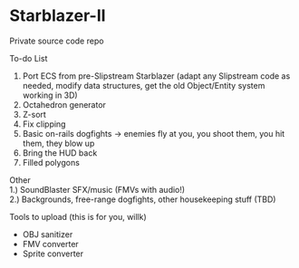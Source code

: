 # Starblazer-II
Private source code repo  

To-do List  
1. Port ECS from pre-Slipstream Starblazer (adapt any Slipstream code as needed, modify data structures, get the old Object/Entity system working in 3D)  
2. Octahedron generator  
3. Z-sort  
4. Fix clipping  
5. Basic on-rails dogfights -> enemies fly at you, you shoot them, you hit them, they blow up  
6. Bring the HUD back  
7. Filled polygons  

Other  
1.) SoundBlaster SFX/music (FMVs with audio!)  
2.) Backgrounds, free-range dogfights, other housekeeping stuff (TBD)  

Tools to upload (this is for you, willk)
- OBJ sanitizer
- FMV converter
- Sprite converter
